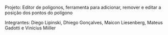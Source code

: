 Projeto: Editor de polígonos, ferramenta para adicionar, remover e editar a posição dos pontos do polígono

Integrantes: Diego Lipinski, Dhiego Gonçalves, Maicon Liesenberg, Mateus Gadotti e Vinícius Miiller
